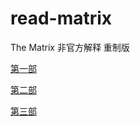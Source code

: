 # read-matrix

The Matrix 非官方解释 重制版

[第一部](https://github.com/martinwu42/read-matrix/raw/master/Read%20Matrix/Read%20Matrix.pdf)

[第二部](https://github.com/martinwu42/read-matrix/raw/master/Read%20Matrix%20Reloaded/Read%20Matrix%20Reloaded.pdf)

[第三部](https://github.com/martinwu42/read-matrix/raw/master/Read%20Matrix%20Revolutions/Read%20Matrix%20Revolutions.pdf)
